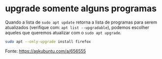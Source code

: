 # upgrade somente alguns programas

Quando a lista de `sudo apt update` retorna a lista de programas para serem atualizados (verifique com: `apt list --upgradable`), podemos escolher aqueles que queremos atualizar com o `sudo apt upgrade`.

```bash
sudo apt --only-upgrade install firefox
```

Fonte: https://askubuntu.com/a/656555
